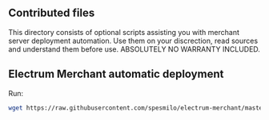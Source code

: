 Contributed files
-----------------

This directory consists of optional scripts assisting you with merchant server
deployment automation. Use them on your discrection, read sources and understand
them before use. ABSOLUTELY NO WARRANTY INCLUDED.

Electrum Merchant automatic deployment
--------------------------------------

Run:

```bash
wget https://raw.githubusercontent.com/spesmilo/electrum-merchant/master/contrib/electrum-as-merchant-server-installation.sh
```
